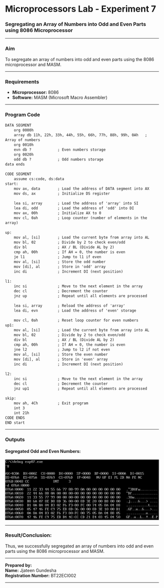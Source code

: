# Microprocessors Lab - Experiment 7

### **Segregating an Array of Numbers into Odd and Even Parts using 8086 Microprocessor**

---

### **Aim**  
To segregate an array of numbers into odd and even parts using the 8086 microprocessor and MASM.

---

### **Requirements**  
- **Microprocessor:** 8086  
- **Software:** MASM (Microsoft Macro Assembler)

---

### **Program Code**

```assembly
DATA SEGMENT
    org 0000h
    array db 11h, 22h, 33h, 44h, 55h, 66h, 77h, 88h, 99h, 0Ah   ; Array of numbers
    org 0010h
    evn db ?            ; Even numbers storage
    org 0020h
    odd db ?            ; Odd numbers storage
data ends

CODE SEGMENT
    assume cs:code, ds:data
start: 
    mov ax, data        ; Load the address of DATA segment into AX
    mov ds, ax          ; Initialize DS register

    lea si, array       ; Load the address of 'array' into SI
    lea di, odd         ; Load the address of 'odd' into DI
    mov ax, 00h         ; Initialize AX to 0
    mov cl, 0ah         ; Loop counter (number of elements in the array)

up:
    mov al, [si]        ; Load the current byte from array into AL
    mov bl, 02          ; Divide by 2 to check even/odd
    div bl              ; AX / BL (Divide AL by 2)
    cmp ah, 00h         ; If AH = 0, the number is even
    je l1               ; Jump to l1 if even
    mov al, [si]        ; Store the odd number
    mov [di], al        ; Store in 'odd' array
    inc di              ; Increment DI (next position)

l1:
    inc si              ; Move to the next element in the array
    dec cl              ; Decrement the counter
    jnz up              ; Repeat until all elements are processed

    lea si, array       ; Reload the address of 'array'
    lea di, evn         ; Load the address of 'even' storage

    mov cl, 0ah         ; Reset loop counter for even numbers
up1:
    mov al, [si]        ; Load the current byte from array into AL
    mov bl, 02          ; Divide by 2 to check even/odd
    div bl              ; AX / BL (Divide AL by 2)
    cmp ah, 00h         ; If AH = 0, the number is even
    jne l2              ; Jump to l2 if not even
    mov al, [si]        ; Store the even number
    mov [di], al        ; Store in 'even' array
    inc di              ; Increment DI (next position)

l2:
    inc si              ; Move to the next element in the array
    dec cl              ; Decrement the counter
    jnz up1             ; Repeat until all elements are processed

skip:
    mov ah, 4Ch         ; Exit program
    int 3
    int 21h
CODE ENDS
END start
```

---

### **Outputs**

#### **Segregated Odd and Even Numbers:**  
![Odd and Even Numbers Segregated](./sort_into_even_odd_arrays.png)

---

### **Result/Conclusion:**  
Thus, we successfully segregated an array of numbers into odd and even parts using the 8086 microprocessor and MASM.

---

**Prepared by:**  
**Name:** Jjateen Gundesha  
**Registration Number:** BT22ECI002  

---
